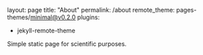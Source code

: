layout: page
title: "About"
permalink: /about
remote_theme: pages-themes/minimal@v0.2.0
plugins:
- jekyll-remote-theme

Simple static page for scientific purposes.
